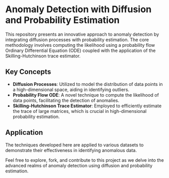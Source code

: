 # Anomaly Detection with Diffusion and Probability Estimation

This repository presents an innovative approach to anomaly detection by integrating diffusion processes with probability estimation. The core methodology involves computing the likelihood using a probability flow Ordinary Differential Equation (ODE) coupled with the application of the Skilling-Hutchinson trace estimator.

## Key Concepts

- **Diffusion Processes**: Utilized to model the distribution of data points in a high-dimensional space, aiding in identifying outliers.
- **Probability Flow ODE**: A novel technique to compute the likelihood of data points, facilitating the detection of anomalies.
- **Skilling-Hutchinson Trace Estimator**: Employed to efficiently estimate the trace of large matrices, which is crucial in high-dimensional probability estimation.

## Application

The techniques developed here are applied to various datasets to demonstrate their effectiveness in identifying anomalous data.

Feel free to explore, fork, and contribute to this project as we delve into the advanced realms of anomaly detection using diffusion and probability estimation.
